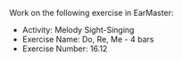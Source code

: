 Work on the following exercise in EarMaster:
- Activity: Melody Sight-Singing
- Exercise Name: Do, Re, Me - 4 bars
- Exercise Number: 16.12
